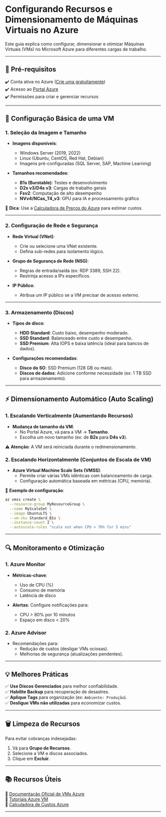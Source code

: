 # **Configurando Recursos e Dimensionamento de Máquinas Virtuais no Azure**  

Este guia explica como configurar, dimensionar e otimizar Máquinas Virtuais (VMs) no Microsoft Azure para diferentes cargas de trabalho.  

---

## **📌 Pré-requisitos**  
✔️ Conta ativa no Azure ([Crie uma gratuitamente](https://azure.microsoft.com/free/))  
✔️ Acesso ao [Portal Azure](https://portal.azure.com)  
✔️ Permissões para criar e gerenciar recursos  

---

## **🔧 Configuração Básica de uma VM**  

### **1. Seleção da Imagem e Tamanho**  
- **Imagens disponíveis**:  
  - Windows Server (2019, 2022)  
  - Linux (Ubuntu, CentOS, Red Hat, Debian)  
  - Imagens pré-configuradas (SQL Server, SAP, Machine Learning)  

- **Tamanhos recomendados**:  
  - **B1s (Burstable)**: Testes e desenvolvimento  
  - **D2s v3/D4s v3**: Cargas de trabalho gerais  
  - **Fsv2**: Computação de alto desempenho  
  - **NVv4/NCas_T4_v3**: GPU para IA e processamento gráfico  

📌 **Dica**: Use a [Calculadora de Preços do Azure](https://azure.microsoft.com/pricing/calculator/) para estimar custos.  

---

### **2. Configuração de Rede e Segurança**  
- **Rede Virtual (VNet)**:  
  - Crie ou selecione uma VNet existente.  
  - Defina sub-redes para isolamento lógico.  

- **Grupo de Segurança de Rede (NSG)**:  
  - Regras de entrada/saída (ex: RDP 3389, SSH 22).  
  - Restrinja acesso a IPs específicos.  

- **IP Público**:  
  - Atribua um IP público se a VM precisar de acesso externo.  

---

### **3. Armazenamento (Discos)**  
- **Tipos de disco**:  
  - **HDD Standard**: Custo baixo, desempenho moderado.  
  - **SSD Standard**: Balanceado entre custo e desempenho.  
  - **SSD Premium**: Alta IOPS e baixa latência (ideal para bancos de dados).  

- **Configurações recomendadas**:  
  - **Disco do SO**: SSD Premium (128 GB ou mais).  
  - **Discos de dados**: Adicione conforme necessidade (ex: 1 TB SSD para armazenamento).  

---

## **⚡ Dimensionamento Automático (Auto Scaling)**  

### **1. Escalando Verticalmente (Aumentando Recursos)**  
- **Mudança de tamanho da VM**:  
  - No Portal Azure, vá para a VM → **Tamanho**.  
  - Escolha um novo tamanho (ex: de **B2s** para **D4s v3**).  

⚠️ **Atenção**: A VM será reiniciada durante o redimensionamento.  

### **2. Escalando Horizontalmente (Conjuntos de Escala de VM)**  
- **Azure Virtual Machine Scale Sets (VMSS)**:  
  - Permite criar várias VMs idênticas com balanceamento de carga.  
  - Configuração automática baseada em métricas (CPU, memória).  

📌 **Exemplo de configuração**:  
```bash
az vmss create \
  --resource-group MyResourceGroup \
  --name MyScaleSet \
  --image UbuntuLTS \
  --vm-sku Standard_B1s \
  --instance-count 2 \
  --autoscale-rules "scale out when CPU > 70% for 5 mins"
```

---

## **🔍 Monitoramento e Otimização**  

### **1. Azure Monitor**  
- **Métricas-chave**:  
  - Uso de CPU (%)  
  - Consumo de memória  
  - Latência de disco  

- **Alertas**: Configure notificações para:  
  - CPU > 80% por 10 minutos  
  - Espaço em disco < 20%  

### **2. Azure Advisor**  
- Recomendações para:  
  - Redução de custos (desligar VMs ociosas).  
  - Melhorias de segurança (atualizações pendentes).  

---

## **💡 Melhores Práticas**  

✅ **Use Discos Gerenciados** para melhor confiabilidade.  
✅ **Habilite Backup** para recuperação de desastres.  
✅ **Aplique Tags** para organização (ex: `Ambiente: Produção`).  
✅ **Desligue VMs não utilizadas** para economizar custos.  

---

## **🗑️ Limpeza de Recursos**  
Para evitar cobranças indesejadas:  
1. Vá para **Grupo de Recursos**.  
2. Selecione a VM e discos associados.  
3. Clique em **Excluir**.  

---

## **📚 Recursos Úteis**  
🔹 [Documentação Oficial de VMs Azure](https://docs.microsoft.com/azure/virtual-machines/)  
🔹 [Tutoriais Azure VM](https://learn.microsoft.com/azure/virtual-machines/windows/quick-create-portal)  
🔹 [Calculadora de Custos Azure](https://azure.microsoft.com/pricing/calculator/)  

---

